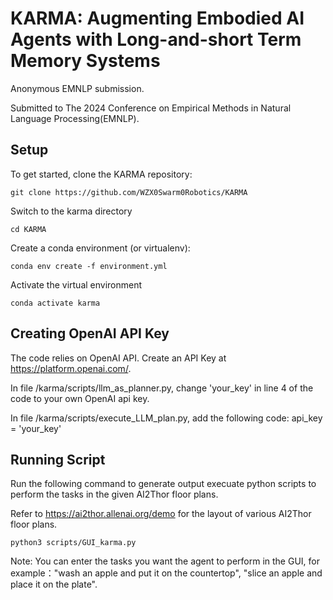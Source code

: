 # **KARMA: Augmenting Embodied AI Agents with Long-and-short Term Memory Systems**

Anonymous EMNLP submission.

Submitted to The 2024 Conference on Empirical Methods in Natural Language Processing(EMNLP).

## Setup

To get started, clone the KARMA repository:
```
git clone https://github.com/WZX0Swarm0Robotics/KARMA
```

Switch to the karma directory
```
cd KARMA
```

Create a conda environment (or virtualenv):
```
conda env create -f environment.yml
```

Activate the virtual environment
```
conda activate karma
```

## Creating OpenAI API Key
The code relies on OpenAI API. Create an API Key at https://platform.openai.com/.

In file /karma/scripts/llm_as_planner.py, change 'your_key' in line 4 of the code to your own OpenAI api key.

In file /karma/scripts/execute_LLM_plan.py, add the following code: api_key = 'your_key'

## Running Script
Run the following command to generate output execuate python scripts to perform the tasks in the given AI2Thor floor plans. 

Refer to https://ai2thor.allenai.org/demo for the layout of various AI2Thor floor plans.

```
python3 scripts/GUI_karma.py 
```
Note: You can enter the tasks you want the agent to perform in the GUI, for example："wash an apple and put it on the countertop", "slice an apple and place it on the plate". 

